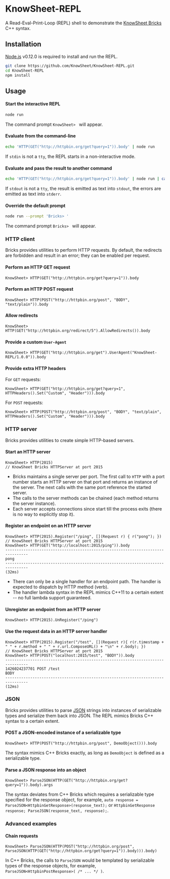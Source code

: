 # KnowSheet-REPL
A Read-Eval-Print-Loop (REPL) shell to demonstrate the [KnowSheet Bricks](https://github.com/KnowSheet/Bricks) C++ syntax.

## Installation

[Node.js](http://nodejs.org/) v0.12.0 is required to install and run the REPL.

```bash
git clone https://github.com/KnowSheet/KnowSheet-REPL.git
cd KnowSheet-REPL
npm install
```

## Usage

#### Start the interactive REPL
```bash
node run
```
The command prompt `KnowSheet> ` will appear.

#### Evaluate from the command-line
```bash
echo 'HTTP(GET("http://httpbin.org/get?query=1")).body' | node run
```
If `stdin` is not a `tty`, the REPL starts in a non-interactive mode.

#### Evaluate and pass the result to another command
```bash
echo 'HTTP(GET("http://httpbin.org/get?query=1")).body' | node run | cat
```
If `stdout` is not a `tty`, the result is emitted as text into `stdout`, the errors are emitted as text into `stderr`.

#### Override the default prompt
```bash
node run --prompt 'Bricks> '
```
The command prompt `Bricks> ` will appear.

### HTTP client

Bricks provides utilities to perform HTTP requests. By default, the redirects are forbidden and result in an error; they can be enabled per request.

#### Perform an HTTP GET request
```
KnowSheet> HTTP(GET("http://httpbin.org/get?query=1")).body
```

#### Perform an HTTP POST request
```
KnowSheet> HTTP(POST("http://httpbin.org/post", "BODY", "text/plain")).body
```

#### Allow redirects
```
KnowSheet> HTTP(GET("http://httpbin.org/redirect/5").AllowRedirects()).body
```

#### Provide a custom `User-Agent`
```
KnowSheet> HTTP(GET("http://httpbin.org/get").UserAgent("KnowSheet-REPL/1.0.0")).body
```

#### Provide extra HTTP headers
For `GET` requests:
```
KnowSheet> HTTP(GET("http://httpbin.org/get?query=1", HTTPHeaders().Set("Custom", "Header"))).body
```

For `POST` requests:
```
KnowSheet> HTTP(POST("http://httpbin.org/post", "BODY", "text/plain", HTTPHeaders().Set("Custom", "Header"))).body
```

### HTTP server

Bricks provides utilities to create simple HTTP-based servers.

#### Start an HTTP server
```
KnowSheet> HTTP(2015)
// KnowSheet Bricks HTTPServer at port 2015
```

* Bricks maintains a single server per port. The first call to `HTTP` with a port number starts an HTTP server on that port and returns an instance of the server. The next calls with the same port reference the started server.
* The calls to the server methods can be chained (each method returns the server instance).
* Each server accepts connections since start till the process exits (there is no way to explicitly stop it).

#### Register an endpoint on an HTTP server
```
KnowSheet> HTTP(2015).Register("/ping", [](Request r) { r("pong"); })
// KnowSheet Bricks HTTPServer at port 2015
KnowSheet> HTTP(GET("http://localhost:2015/ping")).body
--------------------------------------------------------------------------------
pong
--------------------------------------------------------------------------------
(32ms)
```

* There can only be a single handler for an endpoint path. The handler is expected to dispatch by HTTP method (verb).
* The handler lambda syntax in the REPL mimics C++11 to a certain extent -- no full lambda support guaranteed.

#### Unregister an endpoint from an HTTP server
```
KnowSheet> HTTP(2015).UnRegister("/ping")
```

#### Use the request data in an HTTP server handler
```
KnowSheet> HTTP(2015).Register("/test", [](Request r){ r(r.timestamp + " " + r.method + " " + r.url.ComposeURL() + "\n" + r.body); })
// KnowSheet Bricks HTTPServer at port 2015
KnowSheet> HTTP(POST("localhost:2015/test", "BODY")).body
--------------------------------------------------------------------------------
1426024237701 POST /test
BODY
--------------------------------------------------------------------------------
(12ms)
```

### JSON

Bricks provides utilities to parse [JSON](http://json.org/) strings into instances of serializable types and serialize them back into JSON. The REPL mimics Bricks C++ syntax to a certain extent.

#### POST a JSON-encoded instance of a serializable type
```
KnowSheet> HTTP(POST("http://httpbin.org/post", DemoObject())).body
```

The syntax mimics C++ Bricks exactly, as long as `DemoObject` is defined as a serializable type.

#### Parse a JSON response into an object
```
KnowSheet> ParseJSON(HTTP(GET("http://httpbin.org/get?query=1")).body).args
```

The syntax deviates from C++ Bricks which requires a serializable type specified for the response object, for example, `auto response = ParseJSON<HttpbinGetResponse>(response_text);` or `HttpbinGetResponse response; ParseJSON(response_text, response);`.

### Advanced examples

#### Chain requests
```
KnowSheet> ParseJSON(HTTP(POST("http://httpbin.org/post", ParseJSON(HTTP(GET("http://httpbin.org/get?query=1")).body))).body)
```

In C++ Bricks, the calls to `ParseJSON` would be templated by serializable types of the response objects, for example, `ParseJSON<HttpbinPostResponse>( /* ... */ )`.
